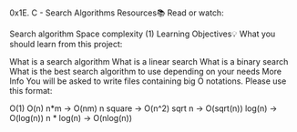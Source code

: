 0x1E. C - Search Algorithms
Resources📚
Read or watch:

Search algorithm
Space complexity (1)
Learning Objectives💡
What you should learn from this project:

What is a search algorithm
What is a linear search
What is a binary search
What is the best search algorithm to use depending on your needs
More Info
You will be asked to write files containing big O notations. Please use this format:

O(1)
O(n)
n*m -> O(nm)
n square -> O(n^2)
sqrt n -> O(sqrt(n))
log(n) -> O(log(n))
n * log(n) -> O(nlog(n))
